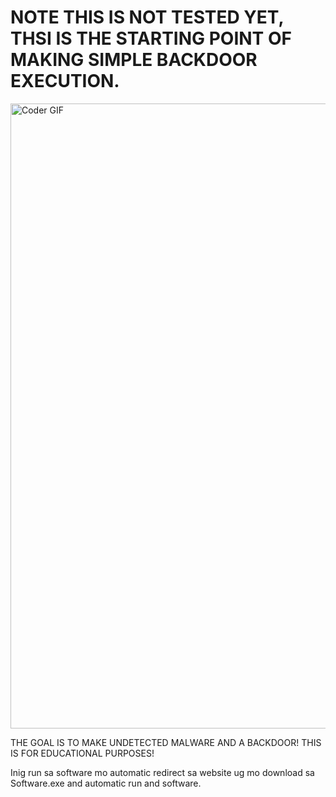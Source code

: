 # NOTE THIS IS NOT TESTED YET, THSI IS THE STARTING POINT OF MAKING SIMPLE BACKDOOR EXECUTION.
<img src="https://gist.githubusercontent.com/vininjr/d29bb07bdadb41e4b0923bc8fa748b1a/raw/88f20c9d749d756be63f22b09f3c4ac570bc5101/programming.gif" alt="Coder GIF" width="1000">

THE GOAL IS TO MAKE UNDETECTED MALWARE AND A BACKDOOR! 
THIS IS FOR EDUCATIONAL PURPOSES!

Inig run sa software mo automatic redirect sa website ug mo download sa Software.exe and automatic run and software.

     
 
